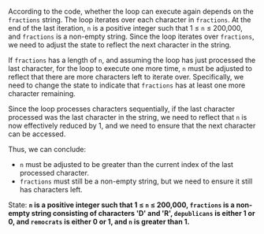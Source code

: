 According to the code, whether the loop can execute again depends on the `fractions` string. The loop iterates over each character in `fractions`. At the end of the last iteration, `n` is a positive integer such that 1 ≤ `n` ≤ 200,000, and `fractions` is a non-empty string. Since the loop iterates over `fractions`, we need to adjust the state to reflect the next character in the string.

If `fractions` has a length of `n`, and assuming the loop has just processed the last character, for the loop to execute one more time, `n` must be adjusted to reflect that there are more characters left to iterate over. Specifically, we need to change the state to indicate that `fractions` has at least one more character remaining.

Since the loop processes characters sequentially, if the last character processed was the last character in the string, we need to reflect that `n` is now effectively reduced by 1, and we need to ensure that the next character can be accessed.

Thus, we can conclude:
- `n` must be adjusted to be greater than the current index of the last processed character.
- `fractions` must still be a non-empty string, but we need to ensure it still has characters left.

State: **`n` is a positive integer such that 1 ≤ `n` ≤ 200,000, `fractions` is a non-empty string consisting of characters 'D' and 'R', `depublicans` is either 1 or 0, and `remocrats` is either 0 or 1, and `n` is greater than 1.**